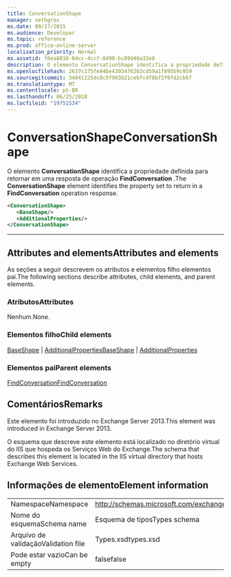 ```yaml
---
title: ConversationShape
manager: sethgros
ms.date: 09/17/2015
ms.audience: Developer
ms.topic: reference
ms.prod: office-online-server
localization_priority: Normal
ms.assetid: f6ea8816-04cc-4ccf-8498-bc89d46a32e8
description: O elemento ConversationShape identifica a propriedade definida para retornar em uma resposta de operação FindConversation.
ms.openlocfilehash: 2637c175fe94be4303476363cd59a1f895b9c959
ms.sourcegitcommit: 34041125dc8c5f993b21cebfc4f8b72f0fd2cb6f
ms.translationtype: MT
ms.contentlocale: pt-BR
ms.lasthandoff: 06/25/2018
ms.locfileid: "19751534"
---
```

# <a name="conversationshape"></a><span data-ttu-id="0abe6-103">ConversationShape</span><span class="sxs-lookup"><span data-stu-id="0abe6-103">ConversationShape</span></span>

<span data-ttu-id="0abe6-104">O elemento **ConversationShape** identifica a propriedade definida para retornar em uma resposta de operação **FindConversation** .</span><span class="sxs-lookup"><span data-stu-id="0abe6-104">The **ConversationShape** element identifies the property set to return in a **FindConversation** operation response.</span></span> 
  
```XML
<ConversationShape>
   <BaseShape/>
   <AdditionalProperties/>
</ConversationShape>
```

 ****
## <a name="attributes-and-elements"></a><span data-ttu-id="0abe6-105">Attributes and elements</span><span class="sxs-lookup"><span data-stu-id="0abe6-105">Attributes and elements</span></span>

<span data-ttu-id="0abe6-106">As seções a seguir descrevem os atributos e elementos filho elementos pai.</span><span class="sxs-lookup"><span data-stu-id="0abe6-106">The following sections describe attributes, child elements, and parent elements.</span></span>
  
### <a name="attributes"></a><span data-ttu-id="0abe6-107">Atributos</span><span class="sxs-lookup"><span data-stu-id="0abe6-107">Attributes</span></span>

<span data-ttu-id="0abe6-108">Nenhum.</span><span class="sxs-lookup"><span data-stu-id="0abe6-108">None.</span></span>
  
### <a name="child-elements"></a><span data-ttu-id="0abe6-109">Elementos filho</span><span class="sxs-lookup"><span data-stu-id="0abe6-109">Child elements</span></span>

<span data-ttu-id="0abe6-110">[BaseShape](baseshape.md) | [AdditionalProperties](additionalproperties.md)</span><span class="sxs-lookup"><span data-stu-id="0abe6-110">[BaseShape](baseshape.md) | [AdditionalProperties](additionalproperties.md)</span></span>
  
### <a name="parent-elements"></a><span data-ttu-id="0abe6-111">Elementos pai</span><span class="sxs-lookup"><span data-stu-id="0abe6-111">Parent elements</span></span>

[<span data-ttu-id="0abe6-112">FindConversation</span><span class="sxs-lookup"><span data-stu-id="0abe6-112">FindConversation</span></span>](findconversation.md)
  
## <a name="remarks"></a><span data-ttu-id="0abe6-113">Comentários</span><span class="sxs-lookup"><span data-stu-id="0abe6-113">Remarks</span></span>

<span data-ttu-id="0abe6-114">Este elemento foi introduzido no Exchange Server 2013.</span><span class="sxs-lookup"><span data-stu-id="0abe6-114">This element was introduced in Exchange Server 2013.</span></span>
  
<span data-ttu-id="0abe6-115">O esquema que descreve este elemento está localizado no diretório virtual do IIS que hospeda os Serviços Web do Exchange.</span><span class="sxs-lookup"><span data-stu-id="0abe6-115">The schema that describes this element is located in the IIS virtual directory that hosts Exchange Web Services.</span></span>
  
## <a name="element-information"></a><span data-ttu-id="0abe6-116">Informações de elemento</span><span class="sxs-lookup"><span data-stu-id="0abe6-116">Element information</span></span>

|||
|:-----|:-----|
|<span data-ttu-id="0abe6-117">Namespace</span><span class="sxs-lookup"><span data-stu-id="0abe6-117">Namespace</span></span>  <br/> |http://schemas.microsoft.com/exchange/services/2006/types  <br/> |
|<span data-ttu-id="0abe6-118">Nome do esquema</span><span class="sxs-lookup"><span data-stu-id="0abe6-118">Schema name</span></span>  <br/> |<span data-ttu-id="0abe6-119">Esquema de tipos</span><span class="sxs-lookup"><span data-stu-id="0abe6-119">Types schema</span></span>  <br/> |
|<span data-ttu-id="0abe6-120">Arquivo de validação</span><span class="sxs-lookup"><span data-stu-id="0abe6-120">Validation file</span></span>  <br/> |<span data-ttu-id="0abe6-121">Types.xsd</span><span class="sxs-lookup"><span data-stu-id="0abe6-121">types.xsd</span></span>  <br/> |
|<span data-ttu-id="0abe6-122">Pode estar vazio</span><span class="sxs-lookup"><span data-stu-id="0abe6-122">Can be empty</span></span>  <br/> |<span data-ttu-id="0abe6-123">false</span><span class="sxs-lookup"><span data-stu-id="0abe6-123">false</span></span>  <br/> |
   

